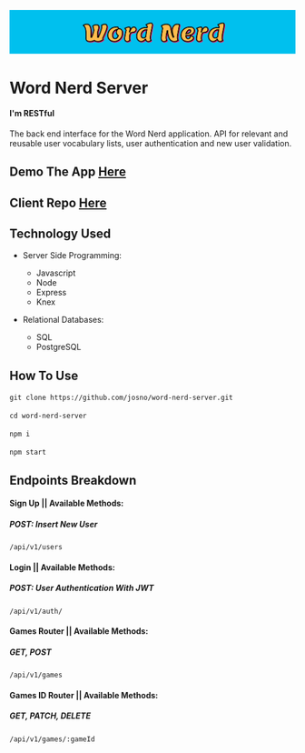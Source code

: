 ![Home Page](/assets/word-nerd-img.png)

# Word Nerd Server

#### I'm RESTful

<i class="devicon-react-original"></i>
The back end interface for the Word Nerd application. API for relevant and reusable user vocabulary lists, user authentication and new user validation.

## Demo The App [Here](https://word-nerd.now.sh/)

## Client Repo [Here](https://github.com/josno/word-nerd-client)

## Technology Used

-   Server Side Programming:

    -   Javascript
    -   Node
    -   Express
    -   Knex

*   Relational Databases:

    -   SQL
    -   PostgreSQL

## How To Use

```
git clone https://github.com/josno/word-nerd-server.git

cd word-nerd-server

npm i

npm start
```

## Endpoints Breakdown

#### Sign Up || Available Methods:

##### POST: Insert New User

```
/api/v1/users
```

#### Login || Available Methods:

##### POST: User Authentication With JWT

```
/api/v1/auth/
```

#### Games Router || Available Methods:

##### GET, POST

```
/api/v1/games
```

#### Games ID Router || Available Methods:

##### GET, PATCH, DELETE

```
/api/v1/games/:gameId
```
